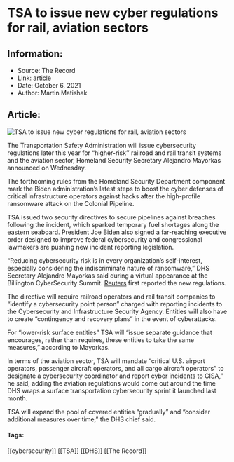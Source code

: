 # TSA to issue new cyber regulations for rail, aviation sectors
### 

## Information:
+ Source: The Record
+ Link: [article](https://therecord.media/tsa-to-issue-new-cyber-regulations-for-rail-aviation-sectors/)
+ Date: October 6, 2021
+ Author: Martin Matishak


## Article:
![TSA to issue new cyber regulations for rail, aviation sectors](https://therecord.media/wp-content/uploads/2021/10/oskar-kadaksoo-DDBDkz0p918-unsplash-1.jpg)

The Transportation Safety Administration will issue cybersecurity regulations later this year for “higher-risk’’ railroad and rail transit systems and the aviation sector, Homeland Security Secretary Alejandro Mayorkas announced on Wednesday.


The forthcoming rules from the Homeland Security Department component mark the Biden administration’s latest steps to boost the cyber defenses of critical infrastructure operators against hacks after the high-profile ransomware attack on the Colonial Pipeline. 


TSA issued two security directives to secure pipelines against breaches following the incident, which sparked temporary fuel shortages along the eastern seaboard. President Joe Biden also signed a far-reaching executive order designed to improve federal cybersecurity and congressional lawmakers are pushing new incident reporting legislation.


“Reducing cybersecurity risk is in every organization’s self-interest, especially considering the indiscriminate nature of ransomware,” DHS Secretary Alejandro Mayorkas said during a virtual appearance at the Billington CyberSecurity Summit. [Reuters](https://www.reuters.com/article/usa-cyber-railways-exclusive/exclusive-u-s-to-tell-critical-rail-air-companies-to-report-hacks-name-cyber-chiefs-idUSKBN2GW1LP) first reported the new regulations.


The directive will require railroad operators and rail transit companies to “identify a cybersecurity point person” charged with reporting incidents to the Cybersecurity and Infrastructure Security Agency. Entities will also have to create “contingency and recovery plans” in the event of cyberattacks.


For “lower-risk surface entities” TSA will “issue separate guidance that encourages, rather than requires, these entities to take the same measures,” according to Mayorkas.


In terms of the aviation sector, TSA will mandate “critical U.S. airport operators, passenger aircraft operators, and all cargo aircraft operators” to designate a cybersecurity coordinator and report cyber incidents to CISA,” he said, adding the aviation regulations would come out around the time DHS wraps a surface transportation cybersecurity sprint it launched last month.


TSA will expand the pool of covered entities “gradually” and “consider additional measures over time,” the DHS chief said.





#### Tags:
[[cybersecurity]] [[TSA]] [[DHS]] [[The Record]]
